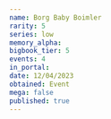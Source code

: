 ```yaml
---
name: Borg Baby Boimler
rarity: 5
series: low
memory_alpha:
bigbook_tier: 5
events: 4
in_portal:
date: 12/04/2023
obtained: Event
mega: false
published: true
---
```



